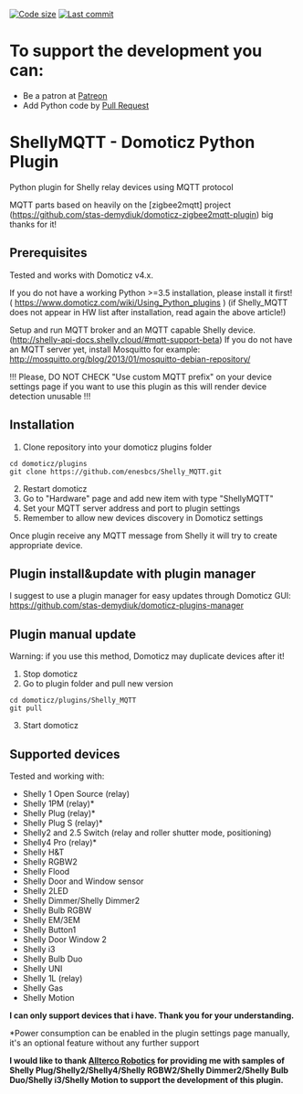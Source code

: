 [![Code size](https://img.shields.io/github/languages/code-size/enesbcs/shelly_mqtt)]() [![Last commit](https://img.shields.io/github/last-commit/enesbcs/shelly_mqtt)]()

# To support the development you can:
- Be a patron at [Patreon](https://www.patreon.com/enesbcs)
- Add Python code by [Pull Request](https://github.com/enesbcs/rpieasy/pulls)

# ShellyMQTT - Domoticz Python Plugin
Python plugin for Shelly relay devices using MQTT protocol

MQTT parts based on heavily on the [zigbee2mqtt] project (https://github.com/stas-demydiuk/domoticz-zigbee2mqtt-plugin) 
big thanks for it!

## Prerequisites

Tested and works with Domoticz v4.x.

If you do not have a working Python >=3.5 installation, please install it first! ( https://www.domoticz.com/wiki/Using_Python_plugins )
(if Shelly_MQTT does not appear in HW list after installation, read again the above article!)

Setup and run MQTT broker and an MQTT capable Shelly device. (http://shelly-api-docs.shelly.cloud/#mqtt-support-beta)
If you do not have an MQTT server yet, install Mosquitto for example:
http://mosquitto.org/blog/2013/01/mosquitto-debian-repository/

!!! Please, DO NOT CHECK "Use custom MQTT prefix" on your device settings page if you want to use this plugin as this will render device detection unusable !!!

## Installation

1. Clone repository into your domoticz plugins folder
```
cd domoticz/plugins
git clone https://github.com/enesbcs/Shelly_MQTT.git
```
2. Restart domoticz
3. Go to "Hardware" page and add new item with type "ShellyMQTT"
4. Set your MQTT server address and port to plugin settings
5. Remember to allow new devices discovery in Domoticz settings

Once plugin receive any MQTT message from Shelly it will try to create appropriate device.

## Plugin install&update with plugin manager

I suggest to use a plugin manager for easy updates through Domoticz GUI:
https://github.com/stas-demydiuk/domoticz-plugins-manager

## Plugin manual update

Warning: if you use this method, Domoticz may duplicate devices after it!

1. Stop domoticz
2. Go to plugin folder and pull new version
```
cd domoticz/plugins/Shelly_MQTT
git pull
```
3. Start domoticz

## Supported devices

Tested and working with:
 - Shelly 1 Open Source (relay)
 - Shelly 1PM (relay)*
 - Shelly Plug (relay)*
 - Shelly Plug S (relay)*
 - Shelly2 and 2.5 Switch (relay and roller shutter mode, positioning)
 - Shelly4 Pro (relay)*
 - Shelly H&T
 - Shelly RGBW2
 - Shelly Flood
 - Shelly Door and Window sensor
 - Shelly 2LED
 - Shelly Dimmer/Shelly Dimmer2
 - Shelly Bulb RGBW
 - Shelly EM/3EM
 - Shelly Button1
 - Shelly Door Window 2
 - Shelly i3
 - Shelly Bulb Duo
 - Shelly UNI
 - Shelly 1L (relay)
 - Shelly Gas
 - Shelly Motion

**I can only support devices that i have. Thank you for your understanding.**

*Power consumption can be enabled in the plugin settings page manually, it's an optional feature without any further support

**I would like to thank [Allterco Robotics](https://allterco.com/en/Shelly) for providing me with samples of Shelly Plug/Shelly2/Shelly4/Shelly RGBW2/Shelly Dimmer2/Shelly Bulb Duo/Shelly i3/Shelly Motion to support the development of this plugin.**
